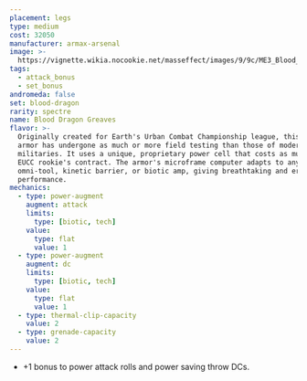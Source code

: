 ```yaml
---
placement: legs
type: medium
cost: 32050
manufacturer: armax-arsenal
image: >-
  https://vignette.wikia.nocookie.net/masseffect/images/9/9c/ME3_Blood_Dragon_Armor.png/revision/latest?cb=20120314192826
tags:
  - attack_bonus
  - set_bonus
andromeda: false
set: blood-dragon
rarity: spectre
name: Blood Dragon Greaves
flavor: >-
  Originally created for Earth's Urban Combat Championship league, this set of
  armor has undergone as much or more field testing than those of modern
  militaries. It uses a unique, proprietary power cell that costs as much as a
  EUCC rookie's contract. The armor's microframe computer adapts to any top-tier
  omni-tool, kinetic barrier, or biotic amp, giving breathtaking and error-free
  performance.
mechanics:
  - type: power-augment
    augment: attack
    limits:
      type: [biotic, tech]
    value:
      type: flat
      value: 1
  - type: power-augment
    augment: dc
    limits:
      type: [biotic, tech]
    value:
      type: flat
      value: 1
  - type: thermal-clip-capacity
    value: 2
  - type: grenade-capacity
    value: 2
---
```

- +1 bonus to power attack rolls and power saving throw DCs.
